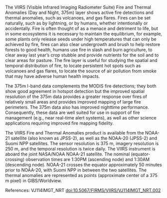 The VIIRS (Visible Infrared Imaging Radiometer Suite) Fire and Thermal Anomalies (Day and Night, 375m) layer shows active fire detections and thermal anomalies, such as volcanoes, and gas flares. Fires can be set naturally, such as by lightning, or by humans, whether intentionally or accidentally. Fire is often thought of as a menace and detriment to life, but in some ecosystems it is necessary to maintain the equilibrium, for example, some plants only release seeds under high temperatures that can only be achieved by fire, fires can also clear undergrowth and brush to help restore forests to good health, humans use fire in slash and burn agriculture, to clear away last year’s crop stubble and provide nutrients for the soil and to clear areas for pasture. The fire layer is useful for studying the spatial and temporal distribution of fire, to locate persistent hot spots such as volcanoes and gas flares, to locate the source of air pollution from smoke that may have adverse human health impacts.

The 375m I-band data complements the MODIS fire detections; they both show good agreement in hotspot detection but the improved spatial resolution of the 375m data provides a greater response over fires of relatively small areas and provides improved mapping of large fire perimeters. The 375m data also has improved nighttime performance. Consequently, these data are well suited for use in support of fire management (e.g., near real-time alert systems), as well as other science applications requiring improved fire mapping fidelity.

The VIIRS Fire and Thermal Anomalies product is available from the NOAA-21 satellite (also known as JPSS-2), as well as the NOAA-20 (JPSS-2) and Suomi NPP satellites. The sensor resolution is 375 m, imagery resolution is 250 m, and the temporal resolution is twice daily. The VIIRS instrument is aboard the joint NASA/NOAA NOAA-21 satellite. The nominal (equator-crossing) observation times are 1:30PM (ascending node) and 1:30AM (descending node). NOAA-21 crosses the equator approximately 50 minutes prior to NOAA-20, with Suomi NPP in between the two satellites. The thermal anomalies are represented as points (approximate center of a 375 m pixel) in GIBS/Worldview.

References: VJ114IMGT_NRT [doi:10.5067/FIRMS/VIIRS/VJ114IMGT_NRT.002](https://doi.org/10.5067/FIRMS/VIIRS/VJ114IMGT_NRT.002)
